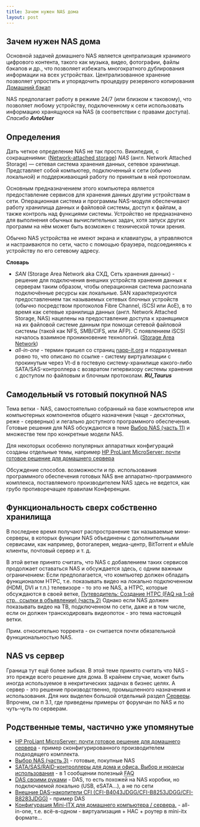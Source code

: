 ```yaml
---
title: Зачем нужен NAS дома
layout: post
---
```


## Зачем нужен NAS дома

Основной задачей домашнего NAS является централизация хранимого цифрового контента,
такого как музыка, видео, фотографии, файлы бэкапов и др., что позволяет избежать
многократного дублирования информации на всех устройствах. Централизованное хранение позволяет
упростить и упорядочить процедуру резервного копирования
[Домашний бэкап](http://forum.ixbt.com/topic.cgi?id=11:37198 "http://forum.ixbt.com/topic.cgi?id=11:37198")

NAS предполагает работу в режиме 24/7 (или близком к таковому), что позволяет любому
устройству, подключенному к сети использовать информацию хранящуюся на NAS (в соответствии с правами доступа).
_Спасибо __AvtoUser___


## Определения

Дать четкое определение NAS не так просто. Википедия, с сокращениями:
([Network-attached storage](https://en.wikipedia.org/wiki/Network-attached_storage))
_NAS_ (англ. Network Attached Storage) — сетевая система хранения данных, сетевое хранилище.
Представляет собой компьютер, подключенный к сети (обычно локальной) и поддерживающий работу по принятым в
ней протоколам.

Основным предназначением этого компьютера является предоставление сервисов для хранения данных другим
устройствам в сети. Операционная система и программы NAS-модуля обеспечивают работу хранилища данных и
файловой системы, доступ к файлам, а также контроль над функциями системы. Устройство не предназначено
для выполнения обычных вычислительных задач, хотя запуск других программ на нём может быть возможен
с технической точки зрения.

Обычно NAS устройства не имеют экрана и клавиатуры, а управляются и настраиваются по сети, часто
с помощью браузера, подсоединяясь к устройству по его сетевому адресу.

**Словарь**
* _SAN_ (Storage Area Network aka СХД, Сеть хранения данных) - решение для подключения внешних устройств
  хранения данных к серверам таким образом, чтобы операционная система распознала подключённые ресурсы
  как локальные. SAN характеризуются предоставлением так называемых сетевых блочных устройств
  (обычно посредством протоколов Fibre Channel, iSCSI или AoE), в то время как сетевые хранилища
  данных (англ. Network Attached Storage, NAS) нацелены на предоставление доступа к хранящимся на их
  файловой системе данным при помощи сетевой файловой системы (такой как NFS, SMB/CIFS, или AFP).
  C появлением iSCSI началось взаимное проникновение технологий.
  ([Storage Area Network](http://en.wikipedia.org/wiki/Storage%20Area%20Network))
* _all-in-one_ - термин пришел со страниц
  [napp-it.org](http://www.napp-it.org/napp-it/all-in-one/index_en.html) и подразумевал ровно то,
  что описано по ссылке - систему виртуализации с прокинутым через Vt-d в гостевую систему-хранилище
  какого-либо SATA/SAS-контроллера с возвратом гипервизору системы хранения с доступом по файловым и
  блочным протоколам. ___RU_Taurus___


## Самодельный vs готовый покупной NAS

Тема ветки - NAS, самостоятельно собранный на базе компьютеров или компьютерных компонентов общего назначения
(чаще - десктопных, реже - серверных) и легально доступного программного обеспечения.
Готовые решения для NAS обсуждаются в теме
[Выбор NAS (часть 11)](http://forum.ixbt.com/topic.cgi?id=109:82) и множестве тем про конкретные модели NAS.

Для некоторых особенно популярных аппаратных конфигураций созданы отдельные темы, например
[HP ProLiant MicroServer: почти готовое решение для домашнего сервера](http://forum.ixbt.com/topic.cgi?id=109:180)

Обсуждение способов. возможности и пр. использования программного обеспечения готовых NAS вне
аппаратно-программного комплекса, поставляемого производителем NAS здесь не ведется,
как грубо противоречащее правилам Конференции.

## Функциональность сверх собственно хранилища

В последнее время получают распространение так называемые мини-серверы, в которых функции NAS объединены
с дополнительными сервисами, как например, фотогалерея, медиа-центр, BitTorrent и eMule клиенты,
почтовый сервер и т. д.

В этой ветке принято считать, что NAS с добавлением таких сервисов продолжает оставаться NAS и обсуждается здесь,
с одним важным ограничением: Если предполагается, что компьютер должен обладать функционалом HTPC,
т.е. показывать видео на локально подключенном (HDMI, DVI и т.п.) телевизоре - то это не NAS,
а HTPC, которые обсуждаются в своей ветке,
[Путеводитель: Создание HTPC (FAQ на 1-ой стр., ссылки в объявлении) (часть 2)](http://forum.ixbt.com/topic.cgi?id=60:3200)
Однако если NAS должен показывать видео на ТВ, подключенном по сети, даже и в том числе, если он должен транскодировать
видеопоток - это тема настоящей ветки.

Прим. относительно торрента - он считается почти обязательной функциональностью NAS.

## NAS vs сервер

Граница тут ещё более зыбкая. В этой теме принято считать что NAS - это прежде всего решение для дома.
В крайнем случае, может быть иногда используемое в некритических задачах в бизнес целях.
А сервер - это решение производственно, промышленного назначения и использования.
Для них выделен большой отдельный раздел [Серверы](http://forum.ixbt.com/?id=66 "http://forum.ixbt.com/?id=66").
Впрочем, см п 3.1, где приведены примеры от форумчан по NAS и по чуть-чуть по серверам.

## Родственные темы, частично уже упомянутые

* [HP ProLiant MicroServer: почти готовое решение для домашнего сервера](http://forum.ixbt.com/topic.cgi?id=109:180) - пример
сконфигурированного производителем подходящего комплекта.
* [Выбор NAS (часть 3)](http://forum.ixbt.com/topic.cgi?id=4:127872) - готовые, покупные NAS
* [SATA/SAS/RAID-контроллеры для дома и офиса. Выбор и нюансы использования](http://forum.ixbt.com/topic.cgi?id=11:35147) - в
1 сообщении полезный <abbr title="Frequently Asked Questions">FAQ</abbr>
* [DAS своими руками](http://forum.ixbt.com/topic.cgi?id=11:44044) - DAS, то есть похожей на NAS коробки,
  но подключаемой локально (USB, eSATA…), а не по сети
* [Внешние DAS-накопители CFI (CFI-B4043JDGG/CFI-B8253JDGG/CFI-B8283JDGG)](http://forum.ixbt.com/topic.cgi?id=11:43299) - пример
DAS
* [Конфигурация Mini-ITX для домашнего компьютера / сервера.](http://forum.ixbt.com/topic.cgi?id=4:99861) - all-in-one,
  т.е. всё-в-одном - виртуализация + НАС + роутер в mini-itx формате…

